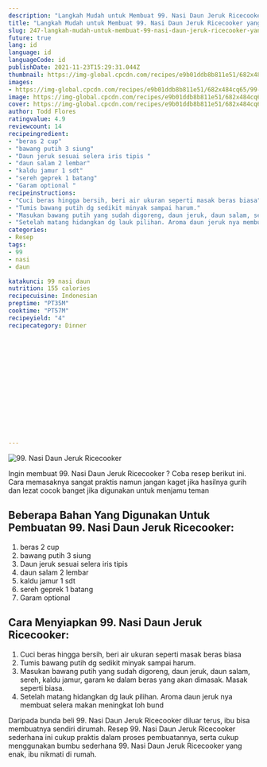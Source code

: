 ```yaml
---
description: "Langkah Mudah untuk Membuat 99. Nasi Daun Jeruk Ricecooker yang Sempurna"
title: "Langkah Mudah untuk Membuat 99. Nasi Daun Jeruk Ricecooker yang Sempurna"
slug: 247-langkah-mudah-untuk-membuat-99-nasi-daun-jeruk-ricecooker-yang-sempurna
future: true
lang: id
language: id
languageCode: id
publishDate: 2021-11-23T15:29:31.044Z 
thumbnail: https://img-global.cpcdn.com/recipes/e9b01ddb8b811e51/682x484cq65/99-nasi-daun-jeruk-ricecooker-foto-resep-utama.webp
images:
- https://img-global.cpcdn.com/recipes/e9b01ddb8b811e51/682x484cq65/99-nasi-daun-jeruk-ricecooker-foto-resep-utama.webp
image: https://img-global.cpcdn.com/recipes/e9b01ddb8b811e51/682x484cq65/99-nasi-daun-jeruk-ricecooker-foto-resep-utama.webp
cover: https://img-global.cpcdn.com/recipes/e9b01ddb8b811e51/682x484cq65/99-nasi-daun-jeruk-ricecooker-foto-resep-utama.webp
author: Todd Flores
ratingvalue: 4.9
reviewcount: 14
recipeingredient:
- "beras 2 cup"
- "bawang putih 3 siung"
- "Daun jeruk sesuai selera iris tipis "
- "daun salam 2 lembar"
- "kaldu jamur 1 sdt"
- "sereh geprek 1 batang"
- "Garam optional "
recipeinstructions:
- "Cuci beras hingga bersih, beri air ukuran seperti masak beras biasa"
- "Tumis bawang putih dg sedikit minyak sampai harum."
- "Masukan bawang putih yang sudah digoreng, daun jeruk, daun salam, sereh, kaldu jamur, garam ke dalam beras yang akan dimasak. Masak seperti biasa."
- "Setelah matang hidangkan dg lauk pilihan. Aroma daun jeruk nya membuat selera makan meningkat loh bund"
categories:
- Resep
tags:
- 99
- nasi
- daun

katakunci: 99 nasi daun 
nutrition: 155 calories
recipecuisine: Indonesian
preptime: "PT35M"
cooktime: "PT57M"
recipeyield: "4"
recipecategory: Dinner


     
    
    
    
    
    
    
    
    
    
    
      
    
---
```



![99. Nasi Daun Jeruk Ricecooker](https://img-global.cpcdn.com/recipes/e9b01ddb8b811e51/682x484cq65/99-nasi-daun-jeruk-ricecooker-foto-resep-utama.webp)

Ingin membuat 99. Nasi Daun Jeruk Ricecooker ? Coba resep berikut ini. Cara memasaknya sangat praktis namun jangan kaget jika hasilnya gurih dan lezat cocok banget jika digunakan untuk menjamu teman

<!--inarticleads1-->

## Beberapa Bahan Yang Digunakan Untuk Pembuatan 99. Nasi Daun Jeruk Ricecooker:

1. beras 2 cup
1. bawang putih 3 siung
1. Daun jeruk sesuai selera iris tipis 
1. daun salam 2 lembar
1. kaldu jamur 1 sdt
1. sereh geprek 1 batang
1. Garam optional 



<!--inarticleads2-->

## Cara Menyiapkan 99. Nasi Daun Jeruk Ricecooker:

1. Cuci beras hingga bersih, beri air ukuran seperti masak beras biasa
1. Tumis bawang putih dg sedikit minyak sampai harum.
1. Masukan bawang putih yang sudah digoreng, daun jeruk, daun salam, sereh, kaldu jamur, garam ke dalam beras yang akan dimasak. Masak seperti biasa.
1. Setelah matang hidangkan dg lauk pilihan. Aroma daun jeruk nya membuat selera makan meningkat loh bund




Daripada bunda beli  99. Nasi Daun Jeruk Ricecooker  diluar terus, ibu  bisa membuatnya sendiri dirumah. Resep  99. Nasi Daun Jeruk Ricecooker  sederhana ini cukup praktis dalam proses pembuatannya, serta cukup menggunakan bumbu sederhana  99. Nasi Daun Jeruk Ricecooker  yang enak, ibu nikmati di rumah.

